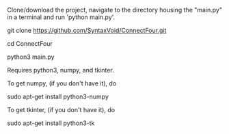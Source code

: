 Clone/download the project, navigate to the directory housing the "main.py" in a terminal and run 'python main.py'.

git clone https://github.com/SyntaxVoid/ConnectFour.git

cd ConnectFour

python3 main.py

Requires python3, numpy, and tkinter.

To get numpy, (if you don't have it), do

sudo apt-get install python3-numpy




To get tkinter, (if you don't have it), do

sudo apt-get install python3-tk
